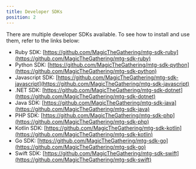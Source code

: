 ```yaml
---
title: Developer SDKs
position: 2
---
```


There are multiple developer SDKs available. To see how to install and use them, refer to the links below:

- Ruby SDK: [https://github.com/MagicTheGathering/mtg-sdk-ruby](https://github.com/MagicTheGathering/mtg-sdk-ruby)
- Python SDK: [https://github.com/MagicTheGathering/mtg-sdk-python](https://github.com/MagicTheGathering/mtg-sdk-python)
- Javascript SDK: [https://github.com/MagicTheGathering/mtg-sdk-javascript](https://github.com/MagicTheGathering/mtg-sdk-javascript)
- .NET SDK: [https://github.com/MagicTheGathering/mtg-sdk-dotnet](https://github.com/MagicTheGathering/mtg-sdk-dotnet)
- Java SDK: [https://github.com/MagicTheGathering/mtg-sdk-java](https://github.com/MagicTheGathering/mtg-sdk-java)
- PHP SDK: [https://github.com/MagicTheGathering/mtg-sdk-php](https://github.com/MagicTheGathering/mtg-sdk-php)
- Kotlin SDK: [https://github.com/MagicTheGathering/mtg-sdk-kotlin](https://github.com/MagicTheGathering/mtg-sdk-kotlin)
- Go SDK: [https://github.com/MagicTheGathering/mtg-sdk-go](https://github.com/MagicTheGathering/mtg-sdk-go)
- Swift SDK: [https://github.com/MagicTheGathering/mtg-sdk-swift](https://github.com/MagicTheGathering/mtg-sdk-swift)